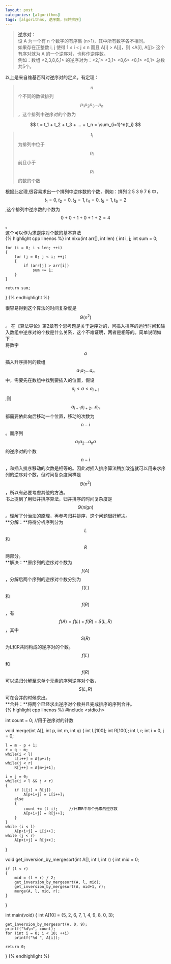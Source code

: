 ```yaml
---
layout: post
categories: [algorithms]
tags: [algorithms, 逆序数，归并排序]
---
```


>**逆序对：**  
>设 A 为一个有 n 个数字的有序集 (n>1)，其中所有数字各不相同。  
>如果存在正整数 i, j 使得 1 ≤ i < j ≤ n 而且 A[i] > A[j]，则 <A[i], A[j]> 这个有序对就为 A 的一个逆序对，也称作逆序数。  
>例如：数组 <2,3,8,6,1> 的逆序对为：<2,1> <3,1> <8,6> <8,1> <6,1> 总数共5个。  

以上是来自维基百科对逆序对的定义。有定理：  

>$$n$$个不同的数做排列$$p_1p_2p_3...p_n$$，这个排列中逆序对的个数为  

$$
t = t_1 + t_2 + t_3 + ... + t_n = \sum_{i=1}^n{t_i}
$$

>$$t_i$$为排列中位于$$p_i$$前且小于$$p_i$$的数的个数  


根据此定理,很容易求出一个排列中逆序数的个数，例如：排列 2 5 3 9 7 6 中，$$t_1=0,t_2=0,t_3=1,t_4=0,t_5=1,t_6=2$$,这个排列中逆序数的个数为$$0+0+1+0+1+2=4$$。  
这个可以作为求逆序对个数的基本算法  
{% highlight cpp linenos %}
int nixu(int arr[], int len)
{
    int i, j;
    int sum = 0;

    for (i = 0; i < len; ++i)
    {
        for (j = 0; j < i; ++j)
        {
            if (arr[j] > arr[i])
                sum += 1;
        }
    }

    return sum;
}
{% endhighlight %}

很容易得到这个算法的时间复杂度是$$\Theta(n^2)$$。
在《算法导论》第2章有个思考题是关于逆序对的，问插入排序的运行时间和输入数组中逆序对的个数是什么关系，这个不难证明，两者是相等的。简单说明如下：  
将数字$$a$$插入升序排列的数组$$a_1a_2...a_n$$中，需要先在数组中找到要插入的位置，假设$$a_i<a<a_{i+1}$$,则$$a_{i+1}a_{i+2}...a_n$$都需要依此向后移动一个位置，移动的次数为$$n-i$$。而序列$$a_1a_2...a_na$$的逆序对的个数$$n-i$$，和插入排序移动的次数是相等的。因此对插入排序算法稍加改造就可以用来求序列的逆序对个数，但时间复杂度同样是$$\Theta(n^2)$$，所以有必要考虑其他的方法。  
书上提到了用归并排序算法，归并排序的时间复杂度是$$\Theta(nlgn)$$。理解了分治法的原理，再参考归并排序，这个问题很好解决。  
**分解：**将待分析序列分为$$L$$和$$R$$两部分。  
**解决：**原序列的逆序对个数为$$f(A)$$，分解后两个序列的逆序对个数分别为$$f(L)$$和$$f(R)$$，有$$f(A)=f(L)+f(R)+S(L,R)$$，其中$$S(R)$$为L和R共同构成的逆序对的个数。$$f(L)$$和$$f(R)$$可以递归分解至求单个元素的序列逆序对个数，$$S(L,R)$$可在合并的时候求出。  
**合并：**将两个已经求出逆序对个数并且完成排序的序列合并。  
{% highlight cpp linenos %}
#include <stdio.h>

int count = 0;	//用于逆序对的计数

void merge(int A[], int p, int m, int q)
{
    int L[100];
    int R[100];
    int l, r;
    int i = 0, j = 0;

    l = m - p + 1;
    r = q - m;
    while(i < l)
        L[i++] = A[p+i];
    while(j < r)
        R[j++] = A[m+j+1];

    i = j = 0;
    while(i < l && j < r)
    {
        if (L[i] < R[j])
            A[p+i+j] = L[i++];
        else 
        {
			count += (l-i);		//计算R中每个元素的逆序数
            A[p+i+j] = R[j++];
        }
    }
    while (i < l)
        A[p+i+j] = L[i++];
    while (j < r)
        A[p+i+j] = R[j++];
}


void get_inversion_by_mergesort(int A[], int l, int r)
{
    int mid = 0;

	if (l < r)
    {
        mid = (l + r) / 2;
        get_inversion_by_mergesort(A, l, mid);
        get_inversion_by_mergesort(A, mid+1, r);
        merge(A, l, mid, r);
    }
}

int main(void)
{
    int A[10] = {5, 2, 6, 7, 1, 4, 9, 8, 0, 3};

    get_inversion_by_mergesort(A, 0, 9);
    printf("%d\n", count);
	for (int i = 0; i < 10; ++i)
		printf("%d ", A[i]);

    return 0;
}
{% endhighlight %}
